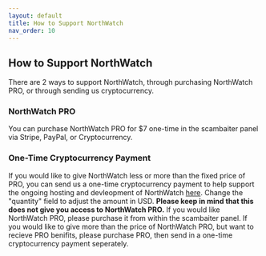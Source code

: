 ```yaml
---
layout: default
title: How to Support NorthWatch
nav_order: 10
---
```

## How to Support NorthWatch
There are 2 ways to support NorthWatch, through purchasing NorthWatch PRO, or through sending us cryptocurrency.

### NorthWatch PRO
You can purchase NorthWatch PRO for $7 one-time in the scambaiter panel via Stripe, PayPal, or Cryptocurrency.

### One-Time Cryptocurrency Payment
If you would like to give NorthWatch less or more than the fixed price of PRO, you can send us a one-time cryptocurrency payment to help support the ongoing hosting and devleopment of NorthWatch [here](https://bitpay.com/cart/add?itemId=3ka6J2ANHyfFixC1Ggtx6o).  Change the "quantity" field to adjust the amount in USD.  **Please keep in mind that this does not give you access to NorthWatch PRO.**  If you would like NorthWatch PRO, please purchase it from within the scambaiter panel.  If you would like to give more than the price of NorthWatch PRO, but want to recieve PRO benifits, please purchase PRO, then send in a one-time cryptocurrency payment seperately.
